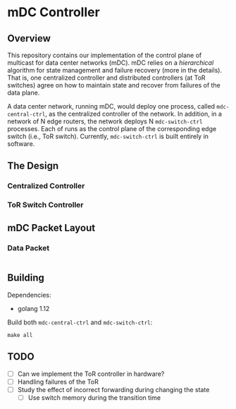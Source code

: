 # mDC Controller

## Overview
This repository contains our implementation of the control plane of multicast for data center networks (mDC).
mDC relies on a *hierarchical* algorithm for state management and failure recovery (more in the details). 
That is, one centralized controller and distributed controllers (at ToR switches) agree on how to maintain state and recover from failures of the data plane. 

A data center network, running mDC, would deploy one process, called `mdc-central-ctrl`, as the centralized controller of the network. 
In addition, in a network of N edge routers, the network deploys N `mdc-switch-ctrl` processes. Each of runs as the control plane of the corresponding edge switch (i.e., ToR switch). 
Currently, `mdc-switch-ctrl` is built entirely in software.

## The Design
### Centralized Controller

### ToR Switch Controller

## mDC Packet Layout

### Data Packet
|      |    |         |
|------|----|---------|


## Building

Dependencies:
- golang 1.12

Build both `mdc-central-ctrl` and `mdc-switch-ctrl`:

    make all




## TODO
- [ ] Can we implement the ToR controller in hardware?
- [ ] Handling failures of the ToR
- [ ] Study the effect of incorrect forwarding during changing the state
    - [ ] Use switch memory during the transition time
